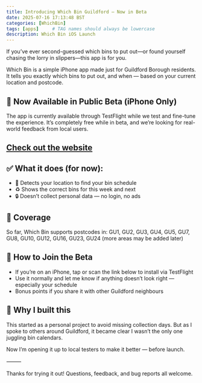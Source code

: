 ```yaml
---
title: Introducing Which Bin Guildford — Now in Beta
date: 2025-07-16 17:13:48 BST
categories: [WhichBin]
tags: [apps]     # TAG names should always be lowercase
description: Which Bin iOS Launch
---
```


If you’ve ever second-guessed which bins to put out—or found yourself chasing the lorry in slippers—this app is for you.

Which Bin is a simple iPhone app made just for Guildford Borough residents. It tells you exactly which bins to put out, and when — based on your current location and postcode.

## 🧪 Now Available in Public Beta (iPhone Only)

The app is currently available through TestFlight while we test and fine-tune the experience. It’s completely free while in beta, and we’re looking for real-world feedback from local users.

## [Check out the website](https://muse23.com/apps/whichbin/)

## ✅ What it does (for now):

- 	📍 Detects your location to find your bin schedule
- 	♻️ Shows the correct bins for this week and next
- 	🔒 Doesn’t collect personal data — no login, no ads

## 📍 Coverage

So far, Which Bin supports postcodes in:
GU1, GU2, GU3, GU4, GU5, GU7, GU8, GU10, GU12, GU16, GU23, GU24
(more areas may be added later)

## 🚀 How to Join the Beta
- 	If you’re on an iPhone, tap or scan the link below to install via TestFlight
- 	Use it normally and let me know if anything doesn’t look right — especially your schedule
- 	Bonus points if you share it with other Guildford neighbours

## 💬 Why I built this

This started as a personal project to avoid missing collection days. But as I spoke to others around Guildford, it became clear I wasn’t the only one juggling bin calendars.

Now I’m opening it up to local testers to make it better — before launch.

⸻

Thanks for trying it out! Questions, feedback, and bug reports all welcome.